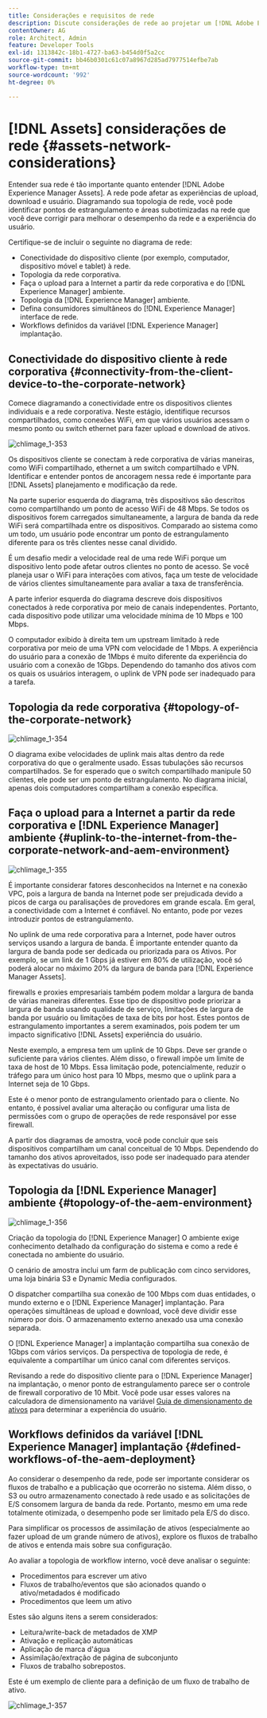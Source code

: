 ```yaml
---
title: Considerações e requisitos de rede
description: Discute considerações de rede ao projetar um [!DNL Adobe Experience Manager Assets] implantação.
contentOwner: AG
role: Architect, Admin
feature: Developer Tools
exl-id: 1313842c-18b1-4727-ba63-b454d0f5a2cc
source-git-commit: bb46b0301c61c07a8967d285ad7977514efbe7ab
workflow-type: tm+mt
source-wordcount: '992'
ht-degree: 0%

---
```


# [!DNL Assets] considerações de rede {#assets-network-considerations}

Entender sua rede é tão importante quanto entender [!DNL Adobe Experience Manager Assets]. A rede pode afetar as experiências de upload, download e usuário. Diagramando sua topologia de rede, você pode identificar pontos de estrangulamento e áreas subotimizadas na rede que você deve corrigir para melhorar o desempenho da rede e a experiência do usuário.

Certifique-se de incluir o seguinte no diagrama de rede:

* Conectividade do dispositivo cliente (por exemplo, computador, dispositivo móvel e tablet) à rede.
* Topologia da rede corporativa.
* Faça o upload para a Internet a partir da rede corporativa e do [!DNL Experience Manager] ambiente.
* Topologia da [!DNL Experience Manager] ambiente.
* Defina consumidores simultâneos do [!DNL Experience Manager] interface de rede.
* Workflows definidos da variável [!DNL Experience Manager] implantação.

## Conectividade do dispositivo cliente à rede corporativa {#connectivity-from-the-client-device-to-the-corporate-network}

Comece diagramando a conectividade entre os dispositivos clientes individuais e a rede corporativa. Neste estágio, identifique recursos compartilhados, como conexões WiFi, em que vários usuários acessam o mesmo ponto ou switch ethernet para fazer upload e download de ativos.

![chlimage_1-353](assets/chlimage_1-353.png)

Os dispositivos cliente se conectam à rede corporativa de várias maneiras, como WiFi compartilhado, ethernet a um switch compartilhado e VPN. Identificar e entender pontos de ancoragem nessa rede é importante para [!DNL Assets] planejamento e modificação da rede.

Na parte superior esquerda do diagrama, três dispositivos são descritos como compartilhando um ponto de acesso WiFi de 48 Mbps. Se todos os dispositivos forem carregados simultaneamente, a largura de banda da rede WiFi será compartilhada entre os dispositivos. Comparado ao sistema como um todo, um usuário pode encontrar um ponto de estrangulamento diferente para os três clientes nesse canal dividido.

É um desafio medir a velocidade real de uma rede WiFi porque um dispositivo lento pode afetar outros clientes no ponto de acesso. Se você planeja usar o WiFi para interações com ativos, faça um teste de velocidade de vários clientes simultaneamente para avaliar a taxa de transferência.

A parte inferior esquerda do diagrama descreve dois dispositivos conectados à rede corporativa por meio de canais independentes. Portanto, cada dispositivo pode utilizar uma velocidade mínima de 10 Mbps e 100 Mbps.

O computador exibido à direita tem um upstream limitado à rede corporativa por meio de uma VPN com velocidade de 1 Mbps. A experiência do usuário para a conexão de 1Mbps é muito diferente da experiência do usuário com a conexão de 1Gbps. Dependendo do tamanho dos ativos com os quais os usuários interagem, o uplink de VPN pode ser inadequado para a tarefa.

## Topologia da rede corporativa {#topology-of-the-corporate-network}

![chlimage_1-354](assets/chlimage_1-354.png)

O diagrama exibe velocidades de uplink mais altas dentro da rede corporativa do que o geralmente usado. Essas tubulações são recursos compartilhados. Se for esperado que o switch compartilhado manipule 50 clientes, ele pode ser um ponto de estrangulamento. No diagrama inicial, apenas dois computadores compartilham a conexão específica.

## Faça o upload para a Internet a partir da rede corporativa e [!DNL Experience Manager] ambiente {#uplink-to-the-internet-from-the-corporate-network-and-aem-environment}

![chlimage_1-355](assets/chlimage_1-355.png)

É importante considerar fatores desconhecidos na Internet e na conexão VPC, pois a largura de banda na Internet pode ser prejudicada devido a picos de carga ou paralisações de provedores em grande escala. Em geral, a conectividade com a Internet é confiável. No entanto, pode por vezes introduzir pontos de estrangulamento.

No uplink de uma rede corporativa para a Internet, pode haver outros serviços usando a largura de banda. É importante entender quanto da largura de banda pode ser dedicada ou priorizada para os Ativos. Por exemplo, se um link de 1 Gbps já estiver em 80% de utilização, você só poderá alocar no máximo 20% da largura de banda para [!DNL Experience Manager Assets].

firewalls e proxies empresariais também podem moldar a largura de banda de várias maneiras diferentes. Esse tipo de dispositivo pode priorizar a largura de banda usando qualidade de serviço, limitações de largura de banda por usuário ou limitações de taxa de bits por host. Estes pontos de estrangulamento importantes a serem examinados, pois podem ter um impacto significativo [!DNL Assets] experiência do usuário.

Neste exemplo, a empresa tem um uplink de 10 Gbps. Deve ser grande o suficiente para vários clientes. Além disso, o firewall impõe um limite de taxa de host de 10 Mbps. Essa limitação pode, potencialmente, reduzir o tráfego para um único host para 10 Mbps, mesmo que o uplink para a Internet seja de 10 Gbps.

Este é o menor ponto de estrangulamento orientado para o cliente. No entanto, é possível avaliar uma alteração ou configurar uma lista de permissões com o grupo de operações de rede responsável por esse firewall.

A partir dos diagramas de amostra, você pode concluir que seis dispositivos compartilham um canal conceitual de 10 Mbps. Dependendo do tamanho dos ativos aproveitados, isso pode ser inadequado para atender às expectativas do usuário.

## Topologia da [!DNL Experience Manager] ambiente {#topology-of-the-aem-environment}

![chlimage_1-356](assets/chlimage_1-356.png)

Criação da topologia do [!DNL Experience Manager] O ambiente exige conhecimento detalhado da configuração do sistema e como a rede é conectada no ambiente do usuário.

O cenário de amostra inclui um farm de publicação com cinco servidores, uma loja binária S3 e Dynamic Media configurados.

O dispatcher compartilha sua conexão de 100 Mbps com duas entidades, o mundo externo e o [!DNL Experience Manager] implantação. Para operações simultâneas de upload e download, você deve dividir esse número por dois. O armazenamento externo anexado usa uma conexão separada.

O [!DNL Experience Manager] a implantação compartilha sua conexão de 1Gbps com vários serviços. Da perspectiva de topologia de rede, é equivalente a compartilhar um único canal com diferentes serviços.

Revisando a rede do dispositivo cliente para o [!DNL Experience Manager] na implantação, o menor ponto de estrangulamento parece ser o controle de firewall corporativo de 10 Mbit. Você pode usar esses valores na calculadora de dimensionamento na variável [Guia de dimensionamento de ativos](assets-sizing-guide.md) para determinar a experiência do usuário.

## Workflows definidos da variável [!DNL Experience Manager] implantação {#defined-workflows-of-the-aem-deployment}

Ao considerar o desempenho da rede, pode ser importante considerar os fluxos de trabalho e a publicação que ocorrerão no sistema. Além disso, o S3 ou outro armazenamento conectado à rede usado e as solicitações de E/S consomem largura de banda da rede. Portanto, mesmo em uma rede totalmente otimizada, o desempenho pode ser limitado pela E/S do disco.

Para simplificar os processos de assimilação de ativos (especialmente ao fazer upload de um grande número de ativos), explore os fluxos de trabalho de ativos e entenda mais sobre sua configuração.

Ao avaliar a topologia de workflow interno, você deve analisar o seguinte:

* Procedimentos para escrever um ativo
* Fluxos de trabalho/eventos que são acionados quando o ativo/metadados é modificado
* Procedimentos que leem um ativo

Estes são alguns itens a serem considerados:

* Leitura/write-back de metadados de XMP
* Ativação e replicação automáticas
* Aplicação de marca d&#39;água
* Assimilação/extração de página de subconjunto
* Fluxos de trabalho sobrepostos.

Este é um exemplo de cliente para a definição de um fluxo de trabalho de ativo.

![chlimage_1-357](assets/chlimage_1-357.png)
